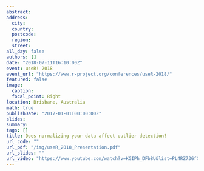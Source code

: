 ```yaml
---
abstract: 
address:
  city: 
  country: 
  postcode: 
  region: 
  street: 
all_day: false
authors: []
date: "2018-07-11T16:10:00Z"
event: useR! 2018
event_url: "https://www.r-project.org/conferences/useR-2018/"
featured: false
image:
  caption: 
  focal_point: Right
location: Brisbane, Australia
math: true
publishDate: "2017-01-01T00:00:00Z"
slides: 
summary: 
tags: []
title: Does normalizing your data affect outlier detection?
url_code: ""
url_pdf: "/img/useR_2018_Presentation.pdf"
url_slides: ""
url_video: "https://www.youtube.com/watch?v=KGIPh_DFb8U&list=PL4RZ73GfGaqVfSWh46rMozUFb-teHWBtS"
---
```

